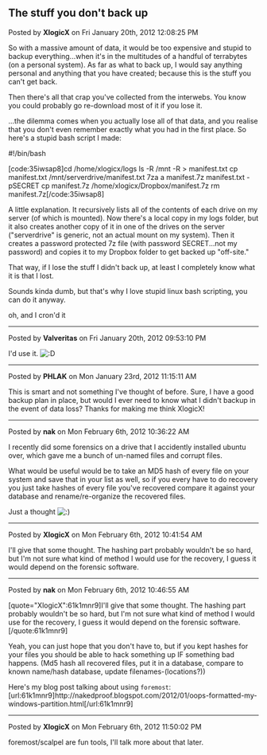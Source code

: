 ## The stuff you don't back up
Posted by **XlogicX** on Fri January 20th, 2012 12:08:25 PM

So with a massive amount of data, it would be too expensive and stupid to backup everything...when it's in the multitudes of a handful of terrabytes (on a personal system). As far as what to back up, I would say anything personal and anything that you have created; because this is the stuff you can't get back.

Then there's all that crap you've collected from the interwebs. You know you could probably go re-download most of it if you lose it.

...the dilemma comes when you actually lose all of that data, and you realise that you don't even remember exactly what you had in the first place. So here's a stupid bash script I made:

#!/bin/bash

[code:35iwsap8]cd /home/xlogicx/logs
ls -R /mnt -R &gt; manifest&#46;txt
cp manifest&#46;txt /mnt/serverdrive/manifest&#46;txt
7za a manifest&#46;7z manifest&#46;txt -pSECRET
cp manifest&#46;7z /home/xlogicx/Dropbox/manifest&#46;7z
rm manifest&#46;7z[/code:35iwsap8]

A little explanation. It recursively lists all of the contents of each drive on my server (of which is mounted). Now there's a local copy in my logs folder, but it also creates another copy of it in one of the drives on the server (&quot;serverdrive&quot; is generic, not an actual mount on my system). Then it creates a password protected 7z file (with password SECRET...not my password) and copies it to my Dropbox folder to get backed up &quot;off-site.&quot;

That way, if I lose the stuff I didn't back up, at least I completely know what it is that I lost.

Sounds kinda dumb, but that's why I love stupid linux bash scripting, you can do it anyway.

oh, and I cron'd it

--------------------------------------------------------------------------------

Posted by **Valveritas** on Fri January 20th, 2012 09:53:10 PM

I'd use it. <!-- s:D --><img src="{SMILIES_PATH}/icon_e_biggrin.gif" alt=":D" title="Very Happy" /><!-- s:D -->

--------------------------------------------------------------------------------

Posted by **PHLAK** on Mon January 23rd, 2012 11:15:11 AM

This is smart and not something I've thought of before.  Sure, I have a good backup plan in place, but would I ever need to know what I didn't backup in the event of data loss?  Thanks for making me think XlogicX!

--------------------------------------------------------------------------------

Posted by **nak** on Mon February 6th, 2012 10:36:22 AM

I recently did some forensics on a drive that I accidently installed ubuntu over, which gave me a bunch of un-named files and corrupt files.

What would be useful would be to take an MD5 hash of every file on your system and save that in your list as well, so if you every have to do recovery you just take hashes of every file you've recovered compare it against your database and rename/re-organize the recovered files.

Just a thought <!-- s:) --><img src="{SMILIES_PATH}/icon_e_smile.gif" alt=":)" title="Smile" /><!-- s:) -->

--------------------------------------------------------------------------------

Posted by **XlogicX** on Mon February 6th, 2012 10:41:54 AM

I'll give that some thought. The hashing part probably wouldn't be so hard, but I'm not sure what kind of method I would use for the recovery, I guess it would depend on the forensic software.

--------------------------------------------------------------------------------

Posted by **nak** on Mon February 6th, 2012 10:46:55 AM

[quote=&quot;XlogicX&quot;:61k1mnr9]I'll give that some thought. The hashing part probably wouldn't be so hard, but I'm not sure what kind of method I would use for the recovery, I guess it would depend on the forensic software.[/quote:61k1mnr9]

Yeah, you can just hope that you don't have to, but if you kept hashes for your files you should be able to hack something up IF something bad happens.
(Md5 hash all recovered files, put it in a database, compare to known name/hash database, update filenames-(locations?))

Here's my blog post talking about using `foremost`: [url:61k1mnr9]http&#58;//nakedproof&#46;blogspot&#46;com/2012/01/oops-formatted-my-windows-partition&#46;html[/url:61k1mnr9]

--------------------------------------------------------------------------------

Posted by **XlogicX** on Mon February 6th, 2012 11:50:02 PM

foremost/scalpel are fun tools, I'll talk more about that later.
